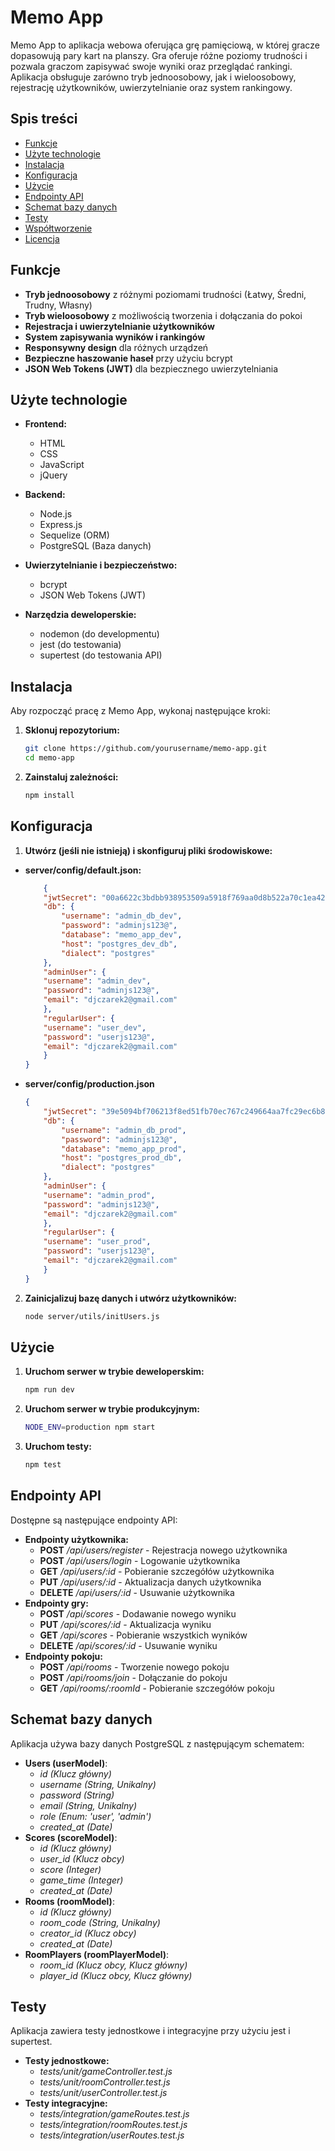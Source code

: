 # Memo App

Memo App to aplikacja webowa oferująca grę pamięciową, w której gracze dopasowują pary kart na planszy. Gra oferuje różne poziomy trudności i pozwala graczom zapisywać swoje wyniki oraz przeglądać rankingi. Aplikacja obsługuje zarówno tryb jednoosobowy, jak i wieloosobowy, rejestrację użytkowników, uwierzytelnianie oraz system rankingowy.

## Spis treści

- [Funkcje](#funkcje)
- [Użyte technologie](#użyte-technologie)
- [Instalacja](#instalacja)
- [Konfiguracja](#konfiguracja)
- [Użycie](#użycie)
- [Endpointy API](#endpointy-api)
- [Schemat bazy danych](#schemat-bazy-danych)
- [Testy](#testy)
- [Współtworzenie](#współtworzenie)
- [Licencja](#licencja)

## Funkcje

- **Tryb jednoosobowy** z różnymi poziomami trudności (Łatwy, Średni, Trudny, Własny)
- **Tryb wieloosobowy** z możliwością tworzenia i dołączania do pokoi
- **Rejestracja i uwierzytelnianie użytkowników**
- **System zapisywania wyników i rankingów**
- **Responsywny design** dla różnych urządzeń
- **Bezpieczne haszowanie haseł** przy użyciu bcrypt
- **JSON Web Tokens (JWT)** dla bezpiecznego uwierzytelniania

## Użyte technologie

- **Frontend:**
  - HTML
  - CSS
  - JavaScript
  - jQuery

- **Backend:**
  - Node.js
  - Express.js
  - Sequelize (ORM)
  - PostgreSQL (Baza danych)

- **Uwierzytelnianie i bezpieczeństwo:**
  - bcrypt
  - JSON Web Tokens (JWT)

- **Narzędzia deweloperskie:**
  - nodemon (do developmentu)
  - jest (do testowania)
  - supertest (do testowania API)

## Instalacja

Aby rozpocząć pracę z Memo App, wykonaj następujące kroki:

1. **Sklonuj repozytorium:**
   ```bash
   git clone https://github.com/yourusername/memo-app.git
   cd memo-app
   ```
2. **Zainstaluj zależności:**
    ```bash
    npm install
    ```

## Konfiguracja

1. **Utwórz (jeśli nie istnieją) i skonfiguruj pliki środowiskowe:**

- **server/config/default.json:**

    ```json
        {
        "jwtSecret": "00a6622c3bdbb938953509a5918f769aa0d8b522a70c1ea425810b13ff6f04a4e4ed4cb4f00c429d648911b2b24985710bacb360b1f26cdc28c172536985cf8a",
        "db": {
            "username": "admin_db_dev",
            "password": "adminjs123@",
            "database": "memo_app_dev",
            "host": "postgres_dev_db",
            "dialect": "postgres"
        },
        "adminUser": {
        "username": "admin_dev",
        "password": "adminjs123@",
        "email": "djczarek2@gmail.com"
        },
        "regularUser": {
        "username": "user_dev",
        "password": "userjs123@",
        "email": "djczarek2@gmail.com"
        }
    }
    ```

- **server/config/production.json**

    ```json
    {
        "jwtSecret": "39e5094bf706213f8ed51fb70ec767c249664aa7fc29ec6b8e1ea8e93db40f8352a4623035ca1b862833c3fb7f34c2016d277060a200eec721f9847ab1fbf105",
        "db": {
            "username": "admin_db_prod",
            "password": "adminjs123@",
            "database": "memo_app_prod",
            "host": "postgres_prod_db",
            "dialect": "postgres"
        },
        "adminUser": {
        "username": "admin_prod",
        "password": "adminjs123@",
        "email": "djczarek2@gmail.com"
        },
        "regularUser": {
        "username": "user_prod",
        "password": "userjs123@",
        "email": "djczarek2@gmail.com"
        }
    }
    ```

2. **Zainicjalizuj bazę danych i utwórz użytkowników:**
    ```bash
    node server/utils/initUsers.js
    ```

## Użycie

1. **Uruchom serwer w trybie deweloperskim:**

    ```bash
    npm run dev
    ```

2. **Uruchom serwer w trybie produkcyjnym:**

    ```bash
    NODE_ENV=production npm start
    ```

3. **Uruchom testy:**

    ```bash
    npm test
    ```

## Endpointy API

Dostępne są następujące endpointy API:

- **Endpointy użytkownika:**
  - **POST** _/api/users/register_ - Rejestracja nowego użytkownika
  - **POST** _/api/users/login_ - Logowanie użytkownika
  - **GET** _/api/users/:id_ - Pobieranie szczegółów użytkownika
  - **PUT** _/api/users/:id_ - Aktualizacja danych użytkownika
  - **DELETE** _/api/users/:id_ - Usuwanie użytkownika
- **Endpointy gry:**
  - **POST** _/api/scores_ - Dodawanie nowego wyniku
  - **PUT** _/api/scores/:id_ - Aktualizacja wyniku
  - **GET** _/api/scores_ - Pobieranie wszystkich wyników
  - **DELETE** _/api/scores/:id_ - Usuwanie wyniku
- **Endpointy pokoju:**
  - **POST** _/api/rooms_ - Tworzenie nowego pokoju
  - **POST** _/api/rooms/join_ - Dołączanie do pokoju
  - **GET** _/api/rooms/:roomId_ - Pobieranie szczegółów pokoju

## Schemat bazy danych

 Aplikacja używa bazy danych PostgreSQL z następującym schematem:

- **Users (userModel)**:
  - _id (Klucz główny)_
  - _username (String, Unikalny)_
  - _password (String)_
  - _email (String, Unikalny)_
  - _role (Enum: 'user', 'admin')_
  - _created_at (Date)_
- **Scores (scoreModel)**:
  - _id (Klucz główny)_
  - _user_id (Klucz obcy)_
  - _score (Integer)_
  - _game_time (Integer)_
  - _created_at (Date)_
- **Rooms (roomModel)**:
  - _id (Klucz główny)_
  - _room_code (String, Unikalny)_
  - _creator_id (Klucz obcy)_
  - _created_at (Date)_
- **RoomPlayers (roomPlayerModel)**:
  - _room_id (Klucz obcy, Klucz główny)_
  - _player_id (Klucz obcy, Klucz główny)_

## Testy

Aplikacja zawiera testy jednostkowe i integracyjne przy użyciu jest i supertest.

- **Testy jednostkowe:**
  - _tests/unit/gameController.test.js_
  - _tests/unit/roomController.test.js_
  - _tests/unit/userController.test.js_
- **Testy integracyjne:**
  - _tests/integration/gameRoutes.test.js_
  - _tests/integration/roomRoutes.test.js_
  - _tests/integration/userRoutes.test.js_